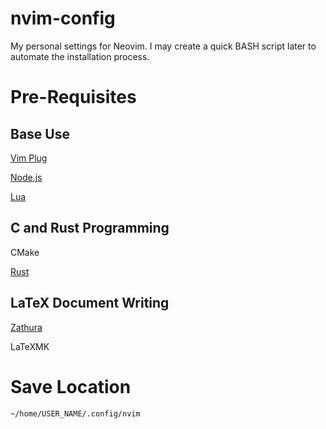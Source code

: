 # nvim-config
My personal settings for Neovim.
I may create a quick BASH script later to automate the installation process.

# Pre-Requisites
## Base Use
[Vim Plug](https://github.com/junegunn/vim-plug)

[Node.js](https://nodejs.org/en/)

[Lua](https://www.lua.org/)

## C and Rust Programming
CMake

[Rust](https://www.rust-lang.org/)

## LaTeX Document Writing
[Zathura](https://github.com/pwmt/zathura)

LaTeXMK

# Save Location
`~/home/USER_NAME/.config/nvim`
